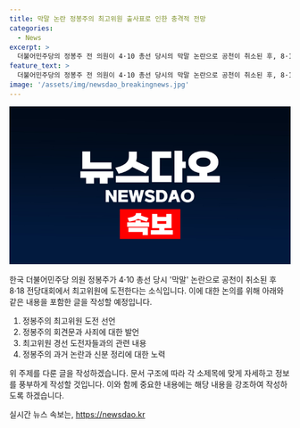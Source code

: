```yaml
---
title: 막말 논란 정봉주의 최고위원 출사표로 인한 충격적 전망
categories:
  - News
excerpt: >
  더불어민주당의 정봉주 전 의원이 4·10 총선 당시의 막말 논란으로 공천이 취소된 후, 8·18 전당대회 최고위원 선거에 도전장을 냈다. 과거 발언에 대한 사과와 이를 통한 신변 정리를 강조하며 윤석열 대통령 탄핵을 선언했다. 또한, 동등한 싸움과 공격적인 자세를 강조하며, 최고위원 경선 도전자는 7명으로 늘어나고 있다.
feature_text: >
  더불어민주당의 정봉주 전 의원이 4·10 총선 당시의 막말 논란으로 공천이 취소된 후, 8·18 전당대회 최고위원 선거에 도전장을 냈다. 과거 발언에 대한 사과와 이를 통한 신변 정리를 강조하며 윤석열 대통령 탄핵을 선언했다. 또한, 동등한 싸움과 공격적인 자세를 강조하며, 최고위원 경선 도전자는 7명으로 늘어나고 있다.
image: '/assets/img/newsdao_breakingnews.jpg'
---
```


<p><img src="/assets/img/newsdao_breakingnews.jpg" alt="firstkoreanews 속보" /></p>

<p>한국 더불어민주당 의원 정봉주가 4·10 총선 당시 '막말' 논란으로 공천이 취소된 후 8·18 전당대회에서 최고위원에 도전한다는 소식입니다. 이에 대한 논의를 위해 아래와 같은 내용을 포함한 글을 작성할 예정입니다.</p>

<ol>
<li>정봉주의 최고위원 도전 선언</li>
<li>정봉주의 회견문과 사죄에 대한 발언</li>
<li>최고위원 경선 도전자들과의 관련 내용</li>
<li>정봉주의 과거 논란과 신분 정리에 대한 노력</li>
</ol>

<p>위 주제를 다룬 글을 작성하겠습니다. 문서 구조에 따라 각 소제목에 맞게 자세하고 정보를 풍부하게 작성할 것입니다. 이와 함께 중요한 내용에는 해당 내용을 강조하여 작성하도록 하겠습니다.</p>
실시간 뉴스 속보는, <a href="https://newsdao.kr" rel="dofollow">https://newsdao.kr</a>


